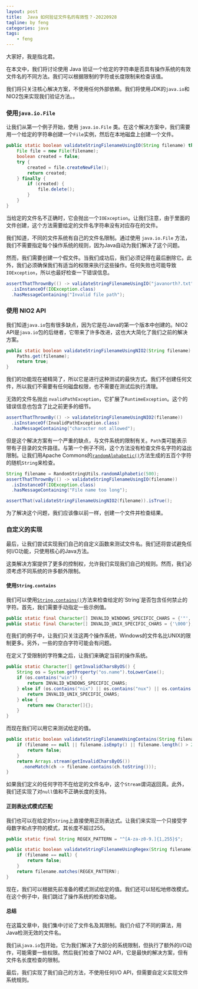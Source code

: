 ```yaml
---
layout: post
title:  Java 如何验证文件名的有效性？-20220928
tagline: by feng
categories: java
tags: 
    - feng
---
```


大家好，我是指北君。

在本文中，我们将讨论使用 Java 验证一个给定的字符串是否具有操作系统的有效文件名的不同方法。我们可以根据限制的字符或长度限制来检查该值。

<!--more-->

我们将只关注核心解决方案，不使用任何外部依赖。我们将使用JDK的`java.io`和NIO2包来实现我们验证方法。。

### 使用`java.io.File`

让我们从第一个例子开始，使用 `java.io.File` 类。在这个解决方案中，我们需要用一个给定的字符串创建一个`File`实例，然后在本地磁盘上创建一个文件。

```java
public static boolean validateStringFilenameUsingIO(String filename) throws IOException {
    File file = new File(filename);
    boolean created = false;
    try {
        created = file.createNewFile();
        return created;
    } finally {
        if (created) {
            file.delete();
        }
    }
}
```

当给定的文件名不正确时，它会抛出一个`IOException`。让我们注意，由于里面的文件创建，这个方法需要给定的文件名字符串没有对应存在的文件。

我们知道，不同的文件系统有自己的文件名限制。通过使用 `java.io.File` 方法，我们不需要指定每个操作系统的规则，因为Java自动为我们解决了这个问题。

然而，我们需要创建一个假文件。当我们成功后，我们必须记得在最后删除它。此外，我们必须确保我们有适当的权限来执行这些操作。任何失败也可能导致`IOException`，所以也最好检查一下错误信息。

```java
assertThatThrownBy(() -> validateStringFilenameUsingIO("javanorth?.txt"))
  .isInstanceOf(IOException.class)
  .hasMessageContaining("Invalid file path");
```

### 使用 NIO2 API

我们知道`java.io`包有很多缺点，因为它是在Java的第一个版本中创建的。NIO2 API是`java.io`包的后继者，它带来了许多改进，这也大大简化了我们之前的解决方案。

```java
public static boolean validateStringFilenameUsingNIO2(String filename) {
    Paths.get(filename);
    return true;
}
```

我们的功能现在被精简了，所以它是进行这种测试的最快方式。我们不创建任何文件，所以我们不需要有任何磁盘权限，也不需要在测试后执行清理。

无效的文件名抛出 `nvalidPathException`，它扩展了`RuntimeException`。这个的错误信息也包含了比之前更多的细节。

```java
assertThatThrownBy(() -> validateStringFilenameUsingNIO2(filename))
  .isInstanceOf(InvalidPathException.class)
  .hasMessageContaining("character not allowed");
```

但是这个解决方案有一个严重的缺点，与文件系统的限制有关。`Path`类可能表示带有子目录的文件路径。与第一个例子不同，这个方法没有检查文件名字符的溢出限制。让我们用Apache Commons的[`randomAlphabetic()`](https://commons.apache.org/proper/commons-lang/javadocs/api-3.9/org/apache/commons/lang3/RandomStringUtils.html#randomAlphabetic-int)方法生成的五百个字符的随机`String`来检查。

```java
String filename = RandomStringUtils.randomAlphabetic(500);
assertThatThrownBy(() -> validateStringFilenameUsingIO(filename))
  .isInstanceOf(IOException.class)
  .hasMessageContaining("File name too long");

assertThat(validateStringFilenameUsingNIO2(filename)).isTrue();
```

为了解决这个问题，我们应该像以前一样，创建一个文件并检查结果。

### 自定义的实现

最后，让我们尝试实现我们自己的自定义函数来测试文件名。我们还将尝试避免任何I/O功能，只使用核心的Java方法。

这类解决方案提供了更多的控制权，允许我们实现我们自己的规则。然而，我们必须考虑不同系统的许多额外限制。

#### 使用`String.contains`

我们可以使用[`String.contains()`](https://docs.oracle.com/en/java/javase/11/docs/api/java.base/java/lang/String.html#contains(java.lang.CharSequence))方法来检查给定的`String`是否包含任何禁止的字符。首先，我们需要手动指定一些示例值。

```java
public static final Character[] INVALID_WINDOWS_SPECIFIC_CHARS = {'"', '`', '<', '>', '?', '|'};
public static final Character[] INVALID_UNIX_SPECIFIC_CHARS = {'\000'};
```

在我们的例子中，让我们只关注这两个操作系统，Windows的文件名比UNIX的限制更多。另外，一些的空白字符可能会有问题。

在定义了受限制的字符集之后，让我们来确定当前的操作系统。

```java
public static Character[] getInvalidCharsByOS() {
    String os = System.getProperty("os.name").toLowerCase();
    if (os.contains("win")) {
        return INVALID_WINDOWS_SPECIFIC_CHARS;
    } else if (os.contains("nix") || os.contains("nux") || os.contains("mac")) {
        return INVALID_UNIX_SPECIFIC_CHARS;
    } else {
        return new Character[]{};
    }
}
```

而现在我们可以用它来测试给定的值。

```java
public static boolean validateStringFilenameUsingContains(String filename) {
    if (filename == null || filename.isEmpty() || filename.length() > 255) {
        return false;
    }
    return Arrays.stream(getInvalidCharsByOS())
      .noneMatch(ch -> filename.contains(ch.toString()));
}
```

如果我们定义的任何字符不在给定的文件名中，这个`Stream`谓词返回真。此外，我们还实现了对`null`值和不正确长度的支持。

#### 正则表达式模式匹配

我们也可以在给定的`String`上直接使用正则表达式。让我们来实现一个只接受字母数字和点字符的模式，其长度不超过255。

```java
public static final String REGEX_PATTERN = "^[A-za-z0-9.]{1,255}$";

public static boolean validateStringFilenameUsingRegex(String filename) {
    if (filename == null) {
        return false;
    }
    return filename.matches(REGEX_PATTERN);
}
```

现在，我们可以根据先前准备的模式测试给定的值。我们还可以轻松地修改模式。在这个例子中，我们跳过了操作系统的检查功能。

#### 总结

在这篇文章中，我们集中讨论了文件名及其限制。我们介绍了不同的算法，用Java检测无效的文件名。

我们从`java.io`包开始，它为我们解决了大部分的系统限制，但执行了额外的I/O动作，可能需要一些权限。然后我们检查了NIO2 API，它是最快的解决方案，但有文件名长度检查的限制。

最后，我们实现了我们自己的方法，不使用任何I/O API，但需要自定义实现文件系统规则。
